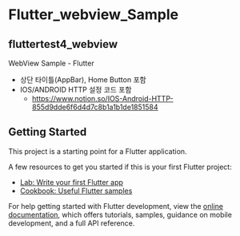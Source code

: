 # Flutter_webview_Sample
## fluttertest4_webview

WebView Sample - Flutter
- 상단 타이틀(AppBar), Home Button 포함
- IOS/ANDROID HTTP 설정 코드 포함
  - https://www.notion.so/IOS-Android-HTTP-855d9dde6f6d4d7c8b1a1b1de1851584


## Getting Started

This project is a starting point for a Flutter application.

A few resources to get you started if this is your first Flutter project:

- [Lab: Write your first Flutter app](https://docs.flutter.dev/get-started/codelab)
- [Cookbook: Useful Flutter samples](https://docs.flutter.dev/cookbook)

For help getting started with Flutter development, view the
[online documentation](https://docs.flutter.dev/), which offers tutorials,
samples, guidance on mobile development, and a full API reference.

